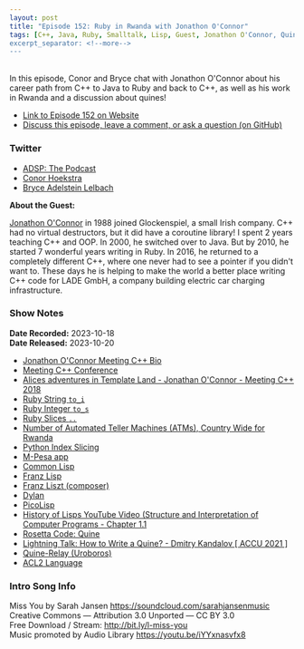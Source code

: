 ```yaml
---
layout: post
title: "Episode 152: Ruby in Rwanda with Jonathon O'Connor"
tags: [C++, Java, Ruby, Smalltalk, Lisp, Guest, Jonathon O'Connor, Quine, APL, ACL2]
excerpt_separator: <!--more-->
---
```


<div id="buzzsprout-player-13814582"></div><script src="https://www.buzzsprout.com/1501960/13814582-episode-152-ruby-in-rwanda-with-jonathon-o-connor.js?container_id=buzzsprout-player-13814582&player=small" type="text/javascript" charset="utf-8"></script>

<br>In this episode, Conor and Bryce chat with Jonathon O'Connor about his career path from C++ to Java to Ruby and back to C++, as well as his work in Rwanda and a discussion about quines!

<!--more-->

* [Link to Episode 152 on Website](https://adspthepodcast.com/2023/10/20/Episode-152.html)
* [Discuss this episode, leave a comment, or ask a question (on GitHub)](https://github.com/codereport/adsp2/discussions/44)

### Twitter
 
* [ADSP: The Podcast](https://twitter.com/adspthepodcast)
* [Conor Hoekstra](https://twitter.com/code_report)
* [Bryce Adelstein Lelbach](https://twitter.com/blelbach)

**About the Guest:**

[Jonathon O'Connor](https://twitter.com/ninkibah) in 1988 joined Glockenspiel, a small Irish company. C++ had no virtual destructors, but it did have a coroutine library! I spent 2 years teaching C++ and OOP. In 2000, he switched over to Java. But by 2010, he started 7 wonderful years writing in Ruby. In 2016, he returned to a completely different C++, where one never had to see a pointer if you didn't want to. These days he is helping to make the world a better place writing C++ code for LADE GmbH, a company building electric car charging infrastructure.

### Show Notes
 
**Date Recorded:** 2023-10-18 <br>
**Date Released:** 2023-10-20

* [Jonathon O'Connor Meeting C++ Bio](https://meetingcpp.com/2018/Speaker/items/Jonathan_O_Connor.html)
* [Meeting C++ Conference](https://meetingcpp.com/)
* [Alices adventures in Template Land - Jonathan O'Connor - Meeting C++ 2018](https://www.youtube.com/watch?v=LSVdQJzblBQ)
* [Ruby String `to_i`](https://apidock.com/ruby/String/to_i)
* [Ruby Integer `to_s`](https://apidock.com/ruby/Integer/to_s)
* [Ruby Slices `..`](https://apidock.com/ruby/v1_9_3_392/Array/slice)
* [Number of Automated Teller Machines (ATMs), Country Wide for Rwanda](https://fred.stlouisfed.org/series/RWAFCACNUM)
* [Python Index Slicing](https://realpython.com/lessons/indexing-and-slicing/)
* [M-Pesa app](https://en.wikipedia.org/wiki/M-Pesa)
* [Common Lisp](https://en.wikipedia.org/wiki/Common_Lisp)
* [Franz Lisp](https://en.wikipedia.org/wiki/Franz_Lisp)
* [Franz Liszt (composer)](https://en.wikipedia.org/wiki/Franz_Liszt)
* [Dylan](https://en.wikipedia.org/wiki/Dylan_(programming_language))
* [PicoLisp](https://en.wikipedia.org/wiki/PicoLisp)
* [History of Lisps YouTube Video (Structure and Interpretation of Computer Programs - Chapter 1.1](https://www.youtube.com/watch?v=oA-FdE3KV88)
* [Rosetta Code: Quine](https://www.rosettacode.org/wiki/Quine)
* [Lightning Talk: How to Write a Quine? - Dmitry Kandalov [ ACCU 2021 ]](https://www.youtube.com/watch?v=wOZd5PnUCD8)
* [Quine-Relay (Uroboros)](https://github.com/mame/quine-relay)
* [ACL2 Language](https://www.rosettacode.org/wiki/Category:ACL2)

### Intro Song Info
 
Miss You by Sarah Jansen https://soundcloud.com/sarahjansenmusic<br>
Creative Commons — Attribution 3.0 Unported — CC BY 3.0<br>
Free Download / Stream: http://bit.ly/l-miss-you<br>
Music promoted by Audio Library https://youtu.be/iYYxnasvfx8<br>

